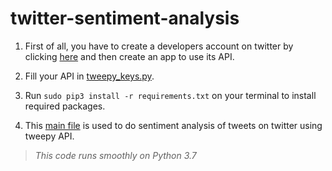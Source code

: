 # twitter-sentiment-analysis
1. First of all, you have to create a developers account on twitter by clicking [here](https://developer.twitter.com/en) and then create an app to use its API.

2. Fill your API in [tweepy_keys.py](https://github.com/raghavbansal27/twitter-sentiment-analysis/blob/master/tweepy_keys.py).

3. Run `sudo pip3 install -r requirements.txt` on your terminal to install required packages.

4. This [main file](https://github.com/raghavbansal27/twitter-sentiment-analysis/blob/master/main.py) is used to do sentiment analysis of tweets on twitter using tweepy API. 

> *This code runs smoothly on Python 3.7*
